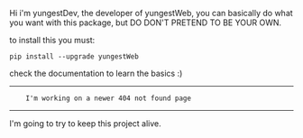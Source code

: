 Hi i'm yungestDev, the developer of yungestWeb, you can basically do what you want with this package, but DO DON'T PRETEND TO BE YOUR OWN.

to install this you must:
```batch
pip install --upgrade yungestWeb
``` 

check the documentation to learn the basics :)
                    
_______________________________________________________________________
                    
```text
    I'm working on a newer 404 not found page
``` 

_______________________________________________________________________

I'm going to try to keep this project alive.